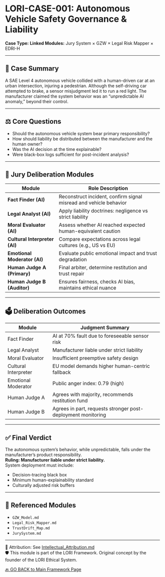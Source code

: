 # LORI-CASE-001: Autonomous Vehicle Safety Governance & Liability
**Case Type:** 
**Linked Modules:** Jury System × GZW × Legal Risk Mapper × EDRI-H

---

## 📘 Case Summary
A SAE Level 4 autonomous vehicle collided with a human-driven car at an urban intersection, injuring a pedestrian. Although the self-driving car attempted to brake, a sensor misjudgment led it to run a red light. The manufacturer claimed the system behavior was an “unpredictable AI anomaly,” beyond their control.

---

## ⚖️ Core Questions
- Should the autonomous vehicle system bear primary responsibility?
- How should liability be distributed between the manufacturer and the human owner?
- Was the AI decision at the time explainable?
- Were black-box logs sufficient for post-incident analysis?

---

## 🧠 Jury Deliberation Modules

| Module               | Role Description |
|----------------------|------------------|
| **Fact Finder (AI)** | Reconstruct incident, confirm signal misread and vehicle behavior |
| **Legal Analyst (AI)** | Apply liability doctrines: negligence vs strict liability |
| **Moral Evaluator (AI)** | Assess whether AI reached expected human-equivalent caution |
| **Cultural Interpreter (AI)** | Compare expectations across legal cultures (e.g., US vs EU) |
| **Emotional Moderator (AI)** | Evaluate public emotional impact and trust degradation |
| **Human Judge A (Primary)** | Final arbiter, determine restitution and trust repair |
| **Human Judge B (Auditor)** | Ensures fairness, checks AI bias, maintains ethical nuance |

---

## 🗳️ Deliberation Outcomes

| Module             | Judgment Summary |
|--------------------|------------------|
| Fact Finder        | AI at 70% fault due to foreseeable sensor risk |
| Legal Analyst      | Manufacturer liable under strict liability |
| Moral Evaluator    | Insufficient preemptive safety design |
| Cultural Interpreter | EU model demands higher human-centric fallback |
| Emotional Moderator | Public anger index: 0.79 (high) |
| Human Judge A      | Agrees with majority, recommends restitution fund |
| Human Judge B      | Agrees in part, requests stronger post-deployment monitoring |

---

## ✅ Final Verdict
The autonomous system’s behavior, while unpredictable, falls under the manufacturer’s product responsibility.  
**Ruling: Manufacturer liable under strict liability.**  
System deployment must include:
- Decision-tracing black box
- Minimum human-explainability standard
- Culturally adjusted risk buffers

---

## 📎 Referenced Modules
- `GZW_Model.md`
- `Legal_Risk_Mapper.md`
- `TrustDrift_Map.md`
- `JurySystem.md`

---

🔗 Attribution: See [Intellectual_Attribution.md](../Intellectual_Attribution.md)  
🛡 This module is part of the LORI Framework. Original concept by the founder of the LORI Ethical System.

[🔙 GO BACK to Main Framework Page](https://frameworklori.github.io/lori-framework-site)
